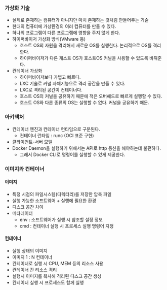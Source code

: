 ### 가상화 기술
- 실제로 존재하는 컴퓨터가 아니지만 마치 존재하는 것처럼 만들어주는 기술
- 한대의 컴퓨터에 가상환경의 여러 컴퓨터를 만들 수 있다.
- 하나의 프로그램이 다른 프로그램에 영향을 주지 않게 한다.
- 하이퍼바이저 가상화 방식(VMware 등)
	- 호스트 OS의 자원을 격리해서 새로운 OS를 실행한다. 논리적으로 OS를 격리한다.
	- 하이퍼바이저가 다른 게스트 OS가 호스트OS 커널을 사용할 수 있도록 바꿔준다.
- 컨테이너 가상화
	- 하이퍼바이저보다 가볍고 빠르다.
	- LXC 기술로 커널 자체기능으로 격리 공간을 만들 수 있다.
	- LXC로 격리된 공간이 컨테이너다.
	- 호스트 OS의 커널을 공유하기 때문에 적은 오버헤드로 빠르게 실행할 수 있다.
	- 호스트 OS와 다른 종류의 OS는 실행할 수 없다. 커널을 공유하기 때문.

### 아키텍처
- 컨테이너 엔진과 컨테이너 런타임으로 구분된다.
	- 컨테이너 런타임 : runc (OCI 표준 구현)
- 클라이언트-서버 모델
- Docker Daemon을 실행하기 위해서는 API로 http 통신을 해야하는데 불편하다.
	- 그래서 Docker CLI로 명령어를 실행할 수 있게 제공한다.

### 이미지와 컨테이너
#### 이미지
- 특정 시점의 파일시스템(디렉터리)를 저장한 압축 파일
- 실행 가능한 소프트웨어 + 실행에 필요한 환경
- 디스크 공간 차이
- 메타데이터
	- env : 소프트웨어가 실행 시 참조할 설정 정보
	- cmd : 컨테이너 실행 시 프로세스 실행 명령어 지정
#### 컨테이너
- 실행 상태의 이미지
- 이미지 1 : N 컨테이너
- 컨테이너로 실행 시 CPU, MEM 등의 리소스 사용
- 컨테이너 간 리소스 격리
- 실행시 이미지를 복사해 격리된 디스크 공간 생성
- 컨테이너 실행 시 프로세스도 함께 실행


